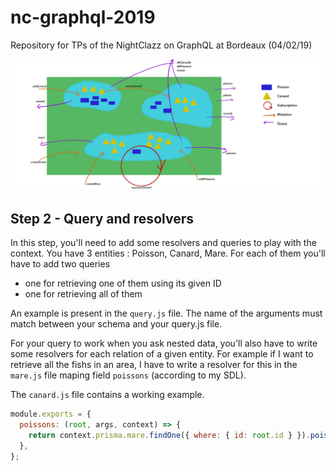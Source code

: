 # nc-graphql-2019

Repository for TPs of the NightClazz on GraphQL at Bordeaux (04/02/19)

![](app.png)

## Step 2 - Query and resolvers

In this step, you'll need to add some resolvers and queries to play with the context.
You have 3 entities : Poisson, Canard, Mare. For each of them you'll have to add two queries

- one for retrieving one of them using its given ID
- one for retrieving all of them

An example is present in the `query.js` file.
The name of the arguments must match between your schema and your query.js file.

For your query to work when you ask nested data, you'll also have to write some resolvers for each relation of a given entity. For example if I want to retrieve all the fishs in an area, I have to write a resolver for this in the `mare.js` file maping field `poissons` (according to my SDL).

The `canard.js` file contains a working example.

```javascript
module.exports = {
  poissons: (root, args, context) => {
    return context.prisma.mare.findOne({ where: { id: root.id } }).poissons();
  },
};
```
